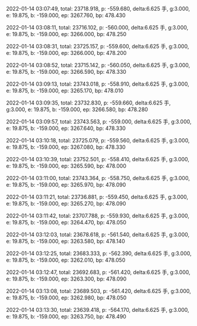 2022-01-14 03:07:49, total: 23718.918, p: -559.680, delta:6.625 手, g:3.000, e: 19.875, b: -159.000, ep: 3267.760, bp: 478.430

2022-01-14 03:08:11, total: 23716.102, p: -560.000, delta:6.625 手, g:3.000, e: 19.875, b: -159.000, ep: 3266.000, bp: 478.250

2022-01-14 03:08:31, total: 23725.157, p: -559.600, delta:6.625 手, g:3.000, e: 19.875, b: -159.000, ep: 3266.000, bp: 478.200

2022-01-14 03:08:52, total: 23715.142, p: -560.050, delta:6.625 手, g:3.000, e: 19.875, b: -159.000, ep: 3266.590, bp: 478.330

2022-01-14 03:09:13, total: 23743.018, p: -558.910, delta:6.625 手, g:3.000, e: 19.875, b: -159.000, ep: 3265.170, bp: 478.010

2022-01-14 03:09:35, total: 23732.830, p: -559.660, delta:6.625 手, g:3.000, e: 19.875, b: -159.000, ep: 3266.580, bp: 478.280

2022-01-14 03:09:57, total: 23743.563, p: -559.000, delta:6.625 手, g:3.000, e: 19.875, b: -159.000, ep: 3267.640, bp: 478.330

2022-01-14 03:10:18, total: 23725.079, p: -559.560, delta:6.625 手, g:3.000, e: 19.875, b: -159.000, ep: 3267.080, bp: 478.330

2022-01-14 03:10:39, total: 23752.501, p: -558.410, delta:6.625 手, g:3.000, e: 19.875, b: -159.000, ep: 3265.590, bp: 478.000

2022-01-14 03:11:00, total: 23743.364, p: -558.750, delta:6.625 手, g:3.000, e: 19.875, b: -159.000, ep: 3265.970, bp: 478.090

2022-01-14 03:11:21, total: 23736.881, p: -559.450, delta:6.625 手, g:3.000, e: 19.875, b: -159.000, ep: 3265.270, bp: 478.090

2022-01-14 03:11:42, total: 23707.788, p: -559.930, delta:6.625 手, g:3.000, e: 19.875, b: -159.000, ep: 3264.470, bp: 478.050

2022-01-14 03:12:03, total: 23678.618, p: -561.540, delta:6.625 手, g:3.000, e: 19.875, b: -159.000, ep: 3263.580, bp: 478.140

2022-01-14 03:12:25, total: 23683.333, p: -562.390, delta:6.625 手, g:3.000, e: 19.875, b: -159.000, ep: 3262.010, bp: 478.050

2022-01-14 03:12:47, total: 23692.683, p: -561.420, delta:6.625 手, g:3.000, e: 19.875, b: -159.000, ep: 3263.300, bp: 478.090

2022-01-14 03:13:08, total: 23689.503, p: -561.420, delta:6.625 手, g:3.000, e: 19.875, b: -159.000, ep: 3262.980, bp: 478.050

2022-01-14 03:13:30, total: 23639.418, p: -564.170, delta:6.625 手, g:3.000, e: 19.875, b: -159.000, ep: 3263.750, bp: 478.490